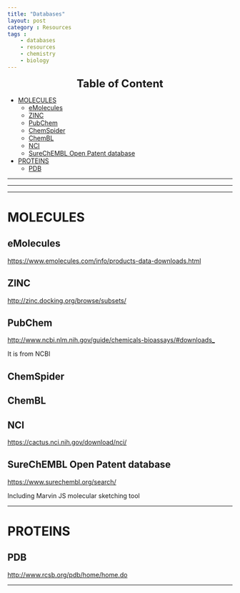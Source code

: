 ```yaml
---
title: "Databases"
layout: post
category : Resources
tags : 
    - databases
    - resources
    - chemistry
    - biology
---
```


<center>
 <b> <font size="5">Table of Content </font> </b>
</center>
<!-- TOC depthFrom:1 depthTo:6 withLinks:1 updateOnSave:1 orderedList:0 -->

- [MOLECULES](#molecules)
	- [eMolecules](#emolecules)
	- [ZINC](#zinc)
	- [PubChem](#pubchem)
	- [ChemSpider](#chemspider)
	- [ChemBL](#chembl)
	- [NCI](#nci)
	- [SureChEMBL Open Patent database](#surechembl-open-patent-database)
- [PROTEINS](#proteins)
	- [PDB](#pdb)

<!-- /TOC -->
---
---
---

# MOLECULES

## eMolecules
<https://www.emolecules.com/info/products-data-downloads.html>

## ZINC
<http://zinc.docking.org/browse/subsets/>

## PubChem
<http://www.ncbi.nlm.nih.gov/guide/chemicals-bioassays/#downloads_>

It is from NCBI

## ChemSpider

## ChemBL

## NCI
<https://cactus.nci.nih.gov/download/nci/>

## SureChEMBL Open Patent database
<https://www.surechembl.org/search/>

Including Marvin JS molecular sketching tool

---

# PROTEINS

## PDB
<http://www.rcsb.org/pdb/home/home.do>

---
